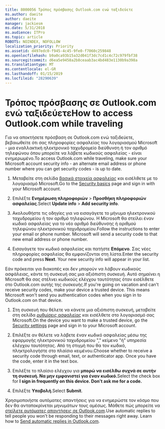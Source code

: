 ```yaml
---
title: 8000056 Τρόπος πρόσβασης Outlook.com ενώ ταξιδεύετε
ms.author: daeite
author: daeite
manager: jackiesm
ms.date: 5/31/2018
ms.audience: ITPro
ms.topic: article
ROBOTS: NOINDEX, NOFOLLOW
localization_priority: Priority
ms.assetid: d497edc0-f945-4c45-9fe0-f7060c259848
ms.openlocfilehash: b9a0ca93b15a32d041f3dc7cd1c4c72c979fbf38
ms.sourcegitcommit: d6ea5e9458a2b8ceaab3ac4bd483e1130b9a398a
ms.translationtype: MT
ms.contentlocale: el-GR
ms.lasthandoff: 01/15/2019
ms.locfileid: "28290639"
---
```

# <a name="how-to-access-outlookcom-while-traveling"></a><span data-ttu-id="e07ed-102">Τρόπος πρόσβασης σε Outlook.com ενώ ταξιδεύετε</span><span class="sxs-lookup"><span data-stu-id="e07ed-102">How to access Outlook.com while traveling</span></span>

<span data-ttu-id="e07ed-103">Για να αποκτήσετε πρόσβαση σε Outlook.com ενώ ταξιδεύετε, βεβαιωθείτε ότι σας πληροφορίες ασφαλείας του λογαριασμού Microsoft - μια εναλλακτική ηλεκτρονικό ταχυδρομείο διεύθυνση ή τον αριθμό τηλεφώνου όπου μπορείτε να λάβετε κωδικούς ασφαλείας - είναι ενημερωμένο.</span><span class="sxs-lookup"><span data-stu-id="e07ed-103">To access Outlook.com while traveling, make sure your Microsoft account security info - an alternate email address or phone number where you can get security codes - is up to date.</span></span>
  
1. <span data-ttu-id="e07ed-104">Μεταβείτε στη σελίδα [βασικά στοιχεία ασφαλείας](https://go.microsoft.com/fwlink/p/?linkid=842325) και εισέλθετε με το λογαριασμό Microsoft.</span><span class="sxs-lookup"><span data-stu-id="e07ed-104">Go to the [Security basics](https://go.microsoft.com/fwlink/p/?linkid=842325) page and sign in with your Microsoft account.</span></span> 
    
2. <span data-ttu-id="e07ed-105">Επιλέξτε **Ενημέρωση πληροφοριών** \> **Προσθήκη πληροφοριών ασφαλείας**.</span><span class="sxs-lookup"><span data-stu-id="e07ed-105">Select **Update info** \> **Add security info**.</span></span> 
    
3. <span data-ttu-id="e07ed-p101">Ακολουθήστε τις οδηγίες για να εισαγάγετε το μήνυμα ηλεκτρονικού ταχυδρομείου ή τον αριθμό τηλεφώνου. Η Microsoft θα στείλει έναν κωδικό ασφαλείας για το νέο αριθμό διεύθυνσης ή αριθμού τηλεφώνου ηλεκτρονικού ταχυδρομείου.</span><span class="sxs-lookup"><span data-stu-id="e07ed-p101">Follow the instructions to enter your email or phone number. Microsoft will send a security code to that new email address or phone number.</span></span>
    
4. <span data-ttu-id="e07ed-p102">Εισαγάγετε τον κωδικό ασφαλείας και πατήστε **Επόμενο**. Σας νέες πληροφορίες ασφαλείας θα εμφανίζονται στη λίστα.</span><span class="sxs-lookup"><span data-stu-id="e07ed-p102">Enter the security code and press **Next**. Your new security info will appear in your list.</span></span> 
    
<span data-ttu-id="e07ed-p103">Εάν πρόκειται για διακοπές και δεν μπορούν να λάβουν κωδικούς ασφάλειας, κάντε τη συσκευή σας μια αξιόπιστη συσκευή. Αυτό σημαίνει η Microsoft θα σας στέλνει κωδικούς ελέγχου ταυτότητας όταν εισέλθετε στο Outlook.com αυτής της συσκευής.</span><span class="sxs-lookup"><span data-stu-id="e07ed-p103">If you're going on vacation and can't receive security codes, make your device a trusted device. This means Microsoft won't send you authentication codes when you sign in to Outlook.com on that device.</span></span>
  
1. <span data-ttu-id="e07ed-112">Στη συσκευή που θέλετε να κάνετε μια αξιόπιστη συσκευή, μεταβείτε στη σελίδα [ρυθμίσεις ασφαλείας](https://go.microsoft.com/fwlink/p/?linkid=2002000&amp;clcid=0x409) και εισέλθετε στο λογαριασμό σας Microsoft.</span><span class="sxs-lookup"><span data-stu-id="e07ed-112">On the device you want to make a trusted device, go the [Security settings](https://go.microsoft.com/fwlink/p/?linkid=2002000&amp;clcid=0x409) page and sign in to your Microsoft account.</span></span> 
    
2. <span data-ttu-id="e07ed-p104">Επιλέξτε αν θέλετε να λάβετε έναν κωδικό ασφαλείας μέσω της εφαρμογής ηλεκτρονικού ταχυδρομείου "," κείμενο "ή" υπηρεσία ελέγχου ταυτότητας. Από τη στιγμή που θα τον κωδικό, πληκτρολογήστε στο πλαίσιο κειμένου.</span><span class="sxs-lookup"><span data-stu-id="e07ed-p104">Choose whether to receive a security code through email, text, or authenticator app. Once you have the code, enter it in the text box.</span></span>
    
3. <span data-ttu-id="e07ed-115">Επιλέξτε το πλαίσιο ελέγχου για **μπορώ να εισέλθω συχνά σε αυτήν τη συσκευή. Να μην εμφανιστεί για έναν κωδικό.**</span><span class="sxs-lookup"><span data-stu-id="e07ed-115">Select the check box for **I sign in frequently on this device. Don't ask me for a code.**</span></span>
    
4. <span data-ttu-id="e07ed-116">Επιλέξτε **Υποβολή**.</span><span class="sxs-lookup"><span data-stu-id="e07ed-116">Select **Submit**.</span></span> 
    
<span data-ttu-id="e07ed-p105">Χρησιμοποιήστε αυτόματες απαντήσεις για να ενημερώστε τον κόσμο που δεν θα ανταποκρίνεται μηνυμάτων τους αμέσως. Μάθετε πώς μπορείτε να [στείλετε αυτόματες απαντήσεις σε Outlook.com](https://go.microsoft.com/fwlink/p/?linkid=2002100&amp;clcid=0x409).</span><span class="sxs-lookup"><span data-stu-id="e07ed-p105">Use automatic replies to tell people you won't be responding to their messages right away. Learn how to [Send automatic replies in Outlook.com](https://go.microsoft.com/fwlink/p/?linkid=2002100&amp;clcid=0x409).</span></span>
  


